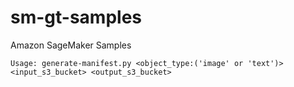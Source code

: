 # sm-gt-samples
Amazon SageMaker Samples

```
Usage: generate-manifest.py <object_type:('image' or 'text')> <input_s3_bucket> <output_s3_bucket>
```